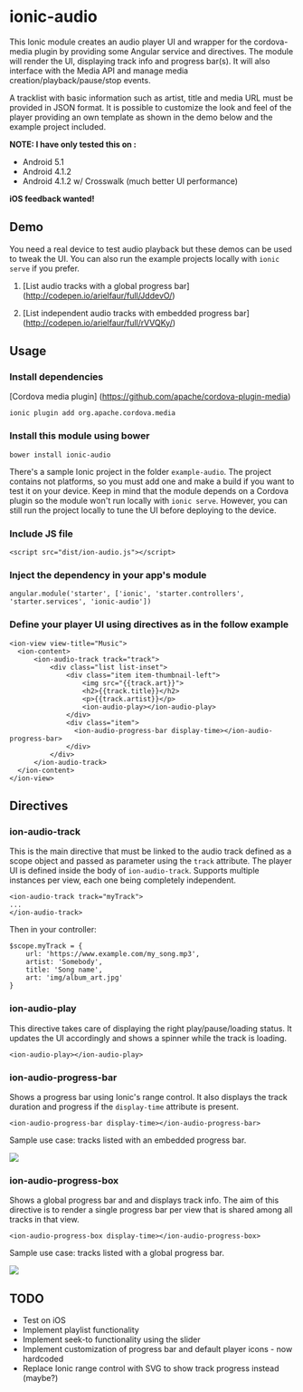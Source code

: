 # ionic-audio
This Ionic module creates an audio player UI and wrapper for the cordova-media plugin by providing some Angular service and directives. The module will render the UI, displaying track info and progress bar(s). It will also interface with the Media API and manage media creation/playback/pause/stop events.  

A tracklist with basic information such as artist, title and media URL must be provided in JSON format.
It is possible to customize the look and feel of the player providing an own template as shown in the demo below and the example project included.

__NOTE: I have only tested this on :__

+ Android 5.1
+ Android 4.1.2
+ Android 4.1.2 w/ Crosswalk (much better UI performance)

__iOS feedback wanted!__

## Demo
You need a real device to test audio playback but these demos can be used to tweak the UI. You can also run the example
projects locally with `ionic serve` if you prefer.

1. [List audio tracks with a global progress bar] (http://codepen.io/arielfaur/full/JddevO/)

2. [List independent audio tracks with embedded progress bar] (http://codepen.io/arielfaur/full/rVVQKy/)

## Usage

### Install dependencies

[Cordova media plugin]
(https://github.com/apache/cordova-plugin-media)

`ionic plugin add org.apache.cordova.media`

### Install this module using bower

`bower install ionic-audio`

There's a sample Ionic project in the folder `example-audio`. The project contains not platforms, so you must add
one and make a build if you want to test it on your device.
Keep in mind that the module depends on a Cordova plugin so the module won't run locally with `ionic serve`.
However, you can still run the project locally to tune the UI before deploying to the device.

### Include JS file

`<script src="dist/ion-audio.js"></script>`

### Inject the dependency in your app's module

`angular.module('starter', ['ionic', 'starter.controllers', 'starter.services', 'ionic-audio'])`

### Define your player UI using directives as in the follow example

```
<ion-view view-title="Music">
  <ion-content>
      <ion-audio-track track="track">
          <div class="list list-inset">
              <div class="item item-thumbnail-left">
                  <img src="{{track.art}}">
                  <h2>{{track.title}}</h2>
                  <p>{{track.artist}}</p>
                  <ion-audio-play></ion-audio-play>
              </div>
              <div class="item">
                <ion-audio-progress-bar display-time></ion-audio-progress-bar>
              </div>
          </div>
      </ion-audio-track>
  </ion-content>
</ion-view>
```

## Directives

### ion-audio-track
This is the main directive that must be linked to the audio track defined as a scope object
and passed as parameter using the `track` attribute. The player UI is defined inside the body of
 `ion-audio-track`. Supports multiple instances per view, each one being completely
independent.

```
<ion-audio-track track="myTrack">
...
</ion-audio-track>
```

Then in your controller:
```
$scope.myTrack = {
    url: 'https://www.example.com/my_song.mp3',
    artist: 'Somebody',
    title: 'Song name',
    art: 'img/album_art.jpg'
}
```

### ion-audio-play
This directive takes care of displaying the right play/pause/loading status. It updates the UI accordingly and shows a spinner
while the track is loading.

`<ion-audio-play></ion-audio-play>`

### ion-audio-progress-bar
Shows a progress bar using Ionic's range control. It also displays the track duration and progress if
the `display-time` attribute is present.

`<ion-audio-progress-bar display-time></ion-audio-progress-bar>`

Sample use case: tracks listed with an embedded progress bar.

![](https://github.com/arielfaur/ionic-audio/raw/master/screenshots/Screenshot_progress_bar.png)

### ion-audio-progress-box
Shows a global progress bar and and displays track info. The aim of this directive is to render a single progress bar per view that is shared
among all tracks in that view.

`<ion-audio-progress-box display-time></ion-audio-progress-box>`

Sample use case: tracks listed with a global progress bar.

![](https://github.com/arielfaur/ionic-audio/raw/master/screenshots/Screenshot_progress_box.png)

## TODO
+ Test on iOS
+ Implement playlist functionality
+ Implement seek-to functionality using the slider
+ Implement customization of progress bar and default player icons - now hardcoded
+ Replace Ionic range control with SVG to show track progress instead (maybe?)
